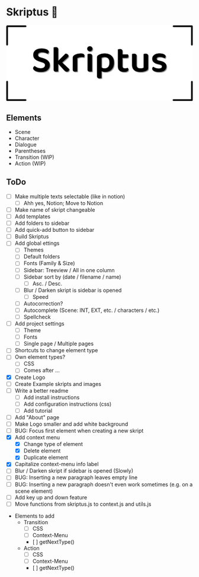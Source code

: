 # Skriptus 📑

![](res/skriptus.png)

## Elements
- Scene
- Character
- Dialogue
- Parentheses
- Transition (WIP)
- Action (WIP)

## ToDo
- [ ] Make multiple texts selectable (like in notion)
	- [ ] Ahh yes, Notion; Move to Notion
- [ ] Make name of skript changeable
- [ ] Add templates
- [ ] Add folders to sidebar
- [ ] Add quick-add button to sidebar
- [ ] Build Skriptus
- [ ] Add global ettings
	- [ ] Themes
	- [ ] Default folders
	- [ ] Fonts (Family & Size)
	- [ ] Sidebar: Treeview / All in one column
	- [ ] Sidebar sort by (date / filename / name)
		- [ ] Asc. / Desc.
	- [ ] Blur / Darken skript is sidebar is opened
		- [ ] Speed
	- [ ] Autocorrection?
	- [ ] Autocomplete (Scene: INT, EXT, etc. / characters / etc.)
	- [ ] Spellcheck
- [ ] Add project settings
	- [ ] Theme
	- [ ] Fonts
	- [ ] Single page / Multiple pages

- [ ] Shortcuts to change element type
- [ ] Own element types?
	- [ ] CSS
	- [ ] Comes after ...
- [X] Create Logo
- [ ] Create Example skripts and images
- [ ] Write a better readme
	- [ ] Add install instructions
	- [ ] Add configuration instructions (css)
	- [ ] Add tutorial
- [ ] Add "About" page
- [ ] Make Logo smaller and add white background
- [ ] BUG: Focus first element when creating a new skript
- [X] Add context menu
	- [X] Change type of element
	- [X] Delete element
	- [X] Duplicate element
- [X] Capitalize context-menu info label
- [ ] Blur / Darken skript if sidebar is opened (Slowly)
- [ ] BUG: Inserting a new paragraph leaves empty line
- [ ] BUG: Inserting a new paragraph doesn't even work sometimes (e.g. on a scene element)
- [ ] Add key up and down feature
- [ ] Move functions from skriptus.js to context.js and utils.js
- Elements to add
	- Transition
		- [ ] CSS
		- [ ] Context-Menu
		- [ ] getNextType()
	- Action
		- [ ] CSS
		- [ ] Context-Menu
		- [ ] getNextType()
